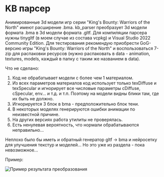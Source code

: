 # KB парсер

Анимированные 3d модели игр серии "King's Bounty: Warriors of the North" имеют расширение .bma. kb_parser преобразует 3d модели формата .bma в 3d модели формата .gltf. Для компиляции парсера нужны tinygltf (в моем случае из состава vcpkg) и Visual Studio 2022 Community Edition. Для тестирования рекомендую приобрести GoG-версию игры "King's Bounty: Warriors of the North" и воспользоваться 7-zip для распаковки ресурсов (нужно распаковать в data - animation, textures, models, каждый в папку с таким же названием в data).

Что не сделано:

1. Код не обрабатывает модели с более чем 1 материалом.
2. Из всех параметров материалов код использует только texDiffuse и texSpecular и игнорирует все числовые параметры cDiffuse, cSpecular, env... и т.д. и т.п. Поэтому на модели видны блики там, где их быть не должно.
3. Игнорируется 3 блок в bma - предположительно блок тени.
4. В некоторых моделях генерируются ошибки анимации по неизвестной причине.
5. На других версиях работа утилиты не проверялась.
6. Есть ненулевая вероятность, что нормали обрабатываются неправильно...

Неплохо было бы иметь и обратный генератор gltf -> bma и нейросетку для улучшения текстур и моделей... Но это уже из раздела - пока невозможное...

Пример:

![Пример результата преобразования](./example/2.gif)